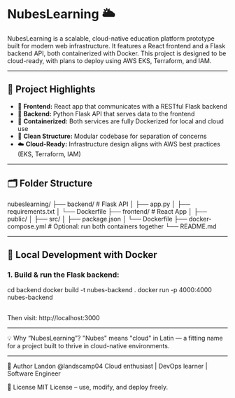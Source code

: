 # NubesLearning 🌥️

NubesLearning is a scalable, cloud-native education platform prototype built for modern web infrastructure. It features a React frontend and a Flask backend API, both containerized with Docker. This project is designed to be cloud-ready, with plans to deploy using AWS EKS, Terraform, and IAM.

---

## 🚀 Project Highlights

- 🧠 **Frontend:** React app that communicates with a RESTful Flask backend
- 🐍 **Backend:** Python Flask API that serves data to the frontend
- 🐳 **Containerized:** Both services are fully Dockerized for local and cloud use
- 📐 **Clean Structure:** Modular codebase for separation of concerns
- ☁️ **Cloud-Ready:** Infrastructure design aligns with AWS best practices (EKS, Terraform, IAM)

---

## 🗂️ Folder Structure

nubeslearning/
├── backend/ # Flask API
│ ├── app.py
│ ├── requirements.txt
│ └── Dockerfile
├── frontend/ # React App
│ ├── public/
│ ├── src/
│ ├── package.json
│ └── Dockerfile
├── docker-compose.yml # Optional: run both containers together
└── README.md


---

## 🐳 Local Development with Docker

### 1. Build & run the Flask backend:

cd backend
docker build -t nubes-backend .
docker run -p 4000:4000 nubes-backend
##

Then visit: http://localhost:3000

---

💡 Why “NubesLearning”?
"Nubes" means "cloud" in Latin — a fitting name for a project built to thrive in cloud-native environments.

---

🧠 Author
Landon @landscamp04
Cloud enthusiast | DevOps learner | Software Engineer

📜 License
MIT License – use, modify, and deploy freely.
